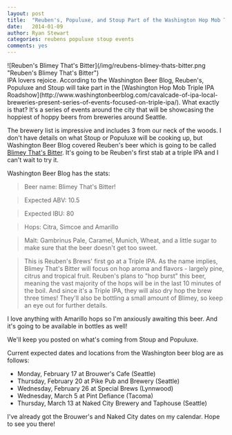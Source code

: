 ```yaml
---
layout: post
title:  "Reuben's, Populuxe, and Stoup Part of the Washington Hop Mob Triple IPA Roadshow"
date:   2014-01-09
author: Ryan Stewart
categories: reubens populuxe stoup events
comments: yes
---
```


<div class="img-small-right">![Reuben's Blimey That's Bitter](/img/reubens-blimey-thats-bitter.png "Reuben's Blimey That's Bitter")</div>IPA lovers rejoice. According to the Washington Beer Blog, Reuben's, Populuxe and Stoup will take part in the [Washington Hop Mob Triple IPA Roadshow](http://www.washingtonbeerblog.com/cavalcade-of-ipa-local-breweries-present-series-of-events-focused-on-triple-ipa/). What exactly is that? It's a series of events around the city that will be showcasing the hoppiest of hoppy beers from breweries around Seattle. 

The brewery list is impressive and includes 3 from our neck of the woods. I don't have details on what Stoup or Populuxe will be cooking up, but Washington Beer Blog covered Reuben's beer which is going to be called [Blimey That's Bitter](http://www.washingtonbeerblog.com/washington-hop-mob-triple-ipa-roadshow-beer-lineup/). It's going to be Reuben's first stab at a triple IPA and I can't wait to try it. 

Washington Beer Blog has the stats:

>Beer name: Blimey That's Bitter!

>Expected ABV: 10.5

>Expected IBU: 80

>Hops: Citra, Simcoe and Amarillo

>Malt: Gambrinus Pale, Caramel, Munich, Wheat, and a little sugar to make sure that the beer doesn't get too sweet.

>This is Reuben's Brews' first go at a Triple IPA. As the name implies, Blimey That's Bitter will focus on hop aroma and flavors - largely pine, citrus and tropical fruit. Reuben's plans to "hop burst" this beer, meaning the vast majority of the hops will be in the last 10 minutes of the boil. And since it's a Triple IPA, they will also dry hop the brew three times! They'll also be bottling a small amount of Blimey, so keep an eye out for further details.

I love anything with Amarillo hops so I'm anxiously awaiting this beer. And it's going to be available in bottles as well!

We'll keep you posted on what's coming from Stoup and Populuxe.

Current expected dates and locations from the Washington beer blog are as follows:

- Monday, February 17 at Brouwer's Cafe (Seattle)
- Thursday, February 20 at Pike Pub and Brewery (Seattle)
- Wednesday, February 26 at Special Brews (Lynnwood)
- Wednesday, March 5  at Pint Defiance (Tacoma)
- Thursday, March 13 at Naked City Brewery and Taphouse (Seattle)

I've already got the Brouwer's and Naked City dates on my calendar. Hope to see you there!